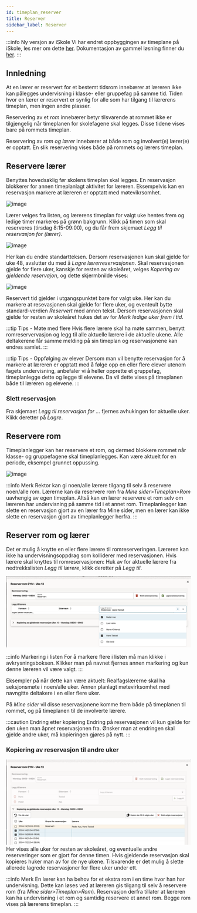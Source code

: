 ```yaml
---
id: timeplan_reserver
title: Reserver
sidebar_label: Reserver
---
```


:::info Ny versjon av iSkole
Vi har endret oppbyggingen av timeplane på iSkole, les mer om dette [her](https://dokumentasjon.iskole.net/blog/timeplan). Dokumentasjon av gammel løsning finner du [her](https://dokumentasjon.iskole.net/docs/timeplan_reserver_old). 
:::

## Innledning
At en lærer er  reservert for et bestemt tidsrom innebærer at læreren ikke kan pålegges undervisning i klasse- eller gruppefag på samme tid. Tiden hvor 
en lærer er reservert er synlig for alle som har tilgang til lærerens timeplan, men ingen andre plasser.

Reservering av et _rom_ innebærer betyr tilsvarende at rommet ikke er tilgjengelig når timeplanen for skolefagene skal legges. Disse tidene vises bare på rommets timeplan.

Reservering av _rom og lærer_ innebærer at både rom og involvert(e) lærer(e) er opptatt. En slik reservering vises både på rommets og lærers timeplan.

## Reservere lærer
Benyttes hovedsaklig før skolens timeplan skal legges. En reservasjon blokkerer for annen timeplanlagt aktivitet for læreren. Eksempelvis kan en reservasjon markere at læreren er opptatt med møtevikrsomhet.

![image](https://github.com/user-attachments/assets/faa8b3bc-18ce-4ffe-a4db-6092ba682c84)

Lærer velges fra listen, og lærerens timeplan for valgt uke hentes frem og ledige timer markeres på grønn bakgrunn. Klikk på timen som skal reserveres (tirsdag 8:15-09:00), og du får frem skjemaet _Legg til reservasjon for (lærer)_. 

![image](https://github.com/user-attachments/assets/f159ec6c-e78b-4697-a5e4-0d703b517013)


Her kan du endre standartteksen. Dersom reservasjonen kun skal gjelde for uke 48, avslutter du med å _Lagre lærerreservasjonen_. Skal reservasjonen gjelde for flere uker, kanskje for resten av skoleåret, velges _Kopering av gjeldende reservajon_, og dette skjermbnilde vises:

![image](https://github.com/user-attachments/assets/3ef68971-fe4a-4615-83c3-0e427958d162)



Reservert tid gjelder i utgangspunktet bare for valgt uke. Her kan du markere at resevasjonen skal gjelde for flere uker, og eventeult bytte standard-verdien _Reservert_ med annen tekst. Dersom reservasjonen skal gjelde for resten av skoleåret hukes det av for _Merk ledige uker frem i tid_. 

:::tip Tips - Møte med flere
Hvis flere lærere skal ha møte sammen, benytt romreservervasjon og legg til alle aktuelle lærere i de aktuelle ukene. Alle deltakerene får samme melding på sin timeplan og reservasjonene kan endres samlet.
:::

:::tip Tips - Oppfølging av elever
Dersom man vil benytte reservasjon for å markere at læreren er opptatt med å følge opp en eller flere elever utenom fagets undervisning, anbefaler vi å heller opprette et gruppefag, timeplanlegge dette og legge til elevene. Da vil dette vises på timeplanen både til læreren og elevene.
:::

### Slett reservasjon
Fra skjemaet _Legg til reservasjon for ..._ fjernes avhukingen for aktuelle uker. Klikk deretter på _Lagre_.

## Reservere rom 
Timeplanlegger kan her reservere et rom, og dermed blokkere rommet når klasse- og gruppefagene skal timeplanlegges.
Kan være aktuelt for en periode, eksempel grunnet oppussing.

![image](https://github.com/BarmanHanssen/iskole/assets/80097133/e7587bc6-a3c7-4c8d-b35b-1b62b2b43339)

:::info Merk
Rektor kan gi noen/alle lærere tilgang til selv å reservere noen/alle rom. Lærerne kan da reservere rom fra _Mine sider>Timeplan>Rom_ uavhengig av egen timeplan. Altså kan en lærer reservere et rom selv om læreren har undervisning på samme tid i et annet rom. Timeplanlegger kan slette en reservasjon gjort av en lærer fra Mine sider, men en lærer kan ikke slette en reservasjon gjort av timeplanlegger herfra.
:::

## Reserver rom og lærer
Det er mulig å knytte en eller flere lærere til romreserveringen. Læreren kan ikke ha undervisningsoppdrag som kolliderer med reservasjonen. Hvis lærere skal knyttes til romreservasjonen: Huk av for aktuelle lærere fra nedtrekkslisten _Legg til lærere_, klikk deretter  på _Legg til_. 

![image](/img/tp_reservering_rom_velg_laerer.png)

:::info Markering i listen
For å markere flere i listen må man klikke i avkrysningsboksen. Klikker man på navnet fjernes annen markering og kun denne læreren vil være valgt.
:::

Eksempler på når dette kan være aktuelt: Realfagslærerne skal ha seksjonsmøte i noen/alle uker. Annen planlagt møtevirksomhet med navngitte deltakere i en eller flere uker.

På _Mine sider_ vil disse reservasjonene komme frem både på timeplanen til rommet, og på timeplanen til de involverte lærere. 

:::caution Endring etter kopiering
Endring på reservasjonen vil kun gjelde for den uken man åpnet reservasjonen fra. Ønsker man at endringen skal gjelde andre uker, må kopieringen gjøres på nytt.
:::

### Kopiering av reservasjon til andre uker
![image](/img/tp_reservering_rom_velg_uker.png)
Her vises alle uker for resten av skoleåret, og eventuelle andre reserveringer som er gjort for denne timen. Hvis gjeldende reservasjon skal kopieres huker man av for de nye ukene.
Tilsvarende er det mulig å slette allerede lagrede reservasjoner for flere uker under ett.

:::info Merk 
En lærer kan ha behov for et ekstra rom i en time hvor han har undervisning. Dette kan løses ved at læreren gis tilgang til selv å reservere rom (fra _Mine sider>Timeplan>Rom_). Reservasjon derfra tillater at læreren kan ha undervisning i et rom og samtidig reservere et annet rom. Begge rom vises på lærerens timeplan.
:::




